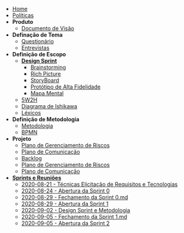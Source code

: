 <!-- docs/_sidebar.md -->

- [Home](/)
- [Políticas](/docs/Policies/Policies.md)
- **Produto**
  - [Documento de Visão](/docs/Product/VisionDocument.md)
- **Definação de Tema**
  - [Questionário](/docs/Product/Questionary.md)
  - [Entrevistas]()
- **Definição de Escopo**
  - [**Design Sprint**](/docs/Product/DesignSprint/DesignSprint.md)
    - [Brainstorming](/docs/Product/DesignSprint/Brainstorming.md)
    - [Rich Picture](/docs/Product/DesignSprint/RichPicture.md)
    - [StoryBoard](/docs/Product/DesignSprint/StoryBoard.md)
    - [Protótipo de Alta Fidelidade](/docs/Product/DesignSprint/HighFidelityPrototype.md)
    - [Mapa Mental](/docs/Product/MindMap.md)
  - [5W2H](/docs/Product/5W2H.md)
  - [Diagrama de Ishikawa](/docs/Product/IshikawaDiagram.md)
  - [Léxicos](/docs/Product/Lexicons.md)
- **Definição de Metodologia**
  - [Metodologia](/docs/Product/Methodology.md)
  - [BPMN](/docs/Product/BPMN.md)
- **Projeto**
  - [Plano de Gerenciamento de Riscos](/docs/Project/RiskManagementPlan)
  - [Plano de Comunicação](/docs/Project/CommunicationManagementPlan)
  - [Backlog](/docs/Project/ProductBacklog.md)
  - [Plano de Gerenciamento de Riscos](/docs/Project/RiskManagementPlan.md)
  - [Plano de Comunicação](/docs/Project/CommunicationManagementPlan.md)
- [**Sprints e Reuniões**](/docs/SprintsAndMeetings/SprintsAndMeetings.md)
  - [2020-08-21 - Técnicas Elicitação de Requisitos e Tecnologias](/docs/SprintsAndMeetings/2020-08-21-RequirementsElicitationTechniquesAndTechnologies.md)
  - [2020-08-24 - Abertura da Sprint 0](/docs/SprintsAndMeetings/2020-08-24-Sprint0Opening.md)
  - [2020-08-29 - Fechamento da Sprint 0.md](/docs/SprintsAndMeetings/2020-08-29-Sprint0Closure.md)
  - [2020-08-29 - Abertura da Sprint 1](/docs/SprintsAndMeetings/2020-08-29-Sprint1Opening.md)
  - [2020-09-02 - Design Sprint e Metodologia](/docs/SprintsAndMeetings/2020-09-02-DesignSprintAndMethodology.md)
  - [2020-09-05 - Fechamento da Sprint 1.md](/docs/SprintsAndMeetings/2020-09-05-Sprint1Closure.md)
  - [2020-09-05 - Abertura da Sprint 2](/docs/SprintsAndMeetings/2020-09-05-Sprint2Opening.md)

